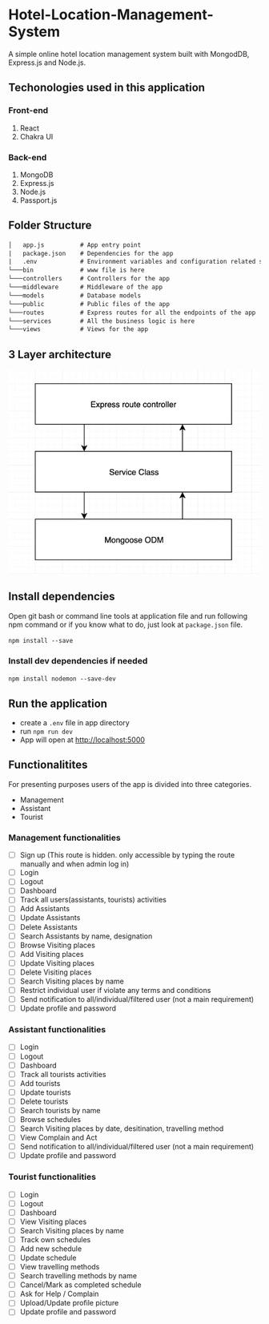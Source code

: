 # Hotel-Location-Management-System

A simple online hotel location management system built with MongodDB, Express.js and Node.js.

## Techonologies used in this application

### Front-end

1. React
2. Chakra UI

### Back-end

1. MongoDB
2. Express.js
3. Node.js
4. Passport.js

## Folder Structure

```html
│   app.js          # App entry point
|   package.json    # Dependencies for the app
|   .env            # Environment variables and configuration related stuff
└───bin             # www file is here
└───controllers     # Controllers for the app
└───middleware      # Middleware of the app
└───models          # Database models
└───public          # Public files of the app
└───routes          # Express routes for all the endpoints of the app
└───services        # All the business logic is here
└───views           # Views for the app
```

## 3 Layer architecture

![3 Layer Patter for node js](./public/images/3layers.png)

## Install dependencies

Open git bash or command line tools at application file and run following npm command or if you know what to do, just look at `package.json` file.

`npm install --save`

### Install dev dependencies if needed

`npm install nodemon --save-dev`

## Run the application

- create a `.env` file in app directory
- run `npm run dev`
- App will open at [http://localhost:5000](http://localhost:5000)

## Functionalitites

For presenting purposes users of the app is divided into three categories.

- Management
- Assistant
- Tourist

### Management functionalities

- [ ]  Sign up (This route is hidden. only accessible by typing the route manually and when admin log in)
- [ ]  Login
- [ ]  Logout
- [ ]  Dashboard
- [ ]  Track all users(assistants, tourists) activities
- [ ]  Add Assistants
- [ ]  Update Assistants
- [ ]  Delete Assistants
- [ ]  Search Assistants by name, designation
- [ ]  Browse Visiting places
- [ ]  Add Visiting places
- [ ]  Update Visiting places
- [ ]  Delete Visiting places
- [ ]  Search Visiting places by name
- [ ]  Restrict individual user if violate any terms and conditions
- [ ]  Send notification to all/individual/filtered user (not a main requirement)
- [ ]  Update profile and password

### Assistant functionalities

- [ ]  Login
- [ ]  Logout
- [ ]  Dashboard
- [ ]  Track all tourists activities
- [ ]  Add tourists
- [ ]  Update tourists
- [ ]  Delete tourists
- [ ]  Search tourists by name
- [ ]  Browse schedules
- [ ]  Search Visiting places by date, desitination, travelling method
- [ ]  View Complain and Act
- [ ]  Send notification to all/individual/filtered user (not a main requirement)
- [ ]  Update profile and password

### Tourist functionalities

- [ ]  Login
- [ ]  Logout
- [ ]  Dashboard
- [ ]  View Visiting places
- [ ]  Search Visiting places by name
- [ ]  Track own schedules
- [ ]  Add new schedule
- [ ]  Update schedule
- [ ]  View travelling methods
- [ ]  Search travelling methods by name
- [ ]  Cancel/Mark as completed schedule
- [ ]  Ask for Help / Complain
- [ ]  Upload/Update profile picture
- [ ]  Update profile and password
